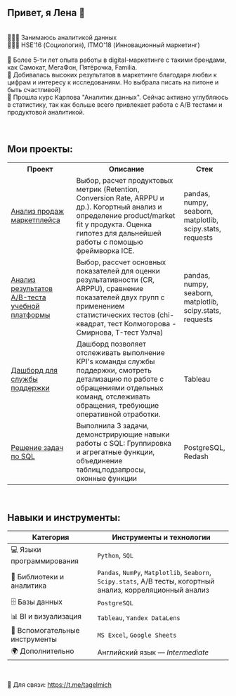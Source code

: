 ## Привет, я Лена 👋
<br>
👩🏻‍💻 Занимаюсь аналитикой данных <br>
👩🏻‍🎓 HSE'16 (Социология), ITMO'18 (Инновационный маркетинг) <br>
<br>
🔹 Более 5-ти лет опыта работы в digital-маркетинге c такими брендами, как Самокат, МегаФон, Пятёрочка, Familia.<br>
🔹 Добивалась высоких результатов в маркетинге благодаря любви к цифрам и интересу к исследованиям. Но выбрала писать на питоне и быть счастливой) <br>
🔹 Прошла курс Карпова "Аналитик данных". Сейчас активно углубляюсь в статистику, так как больше всего привлекает работа с А/В тестами и продуктовой аналитикой. <br>
<br>
<br>

## Мои проекты:

<table>
  <tr>
    <th style="width: 30%;">Проект</th>
    <th style="width: 50%;">Описание</th>
    <th style="width: 20%;">Стек</th>
  </tr>
  <tr>
    <td><a href="https://github.com/tagelmich/marketplace_sales_analysis">Анализ продаж маркетплейса</a></td>
    <td> Выбор, расчет продуктовых метрик (Retention, Conversion Rate, ARPPU и др.). Когортный анализ и определение product/market fit у продукта. Оценка гипотез для дальнейшей работы с помощью фреймворка ICE. </td>
    <td> pandas, numpy, seaborn, matplotlib, scipy.stats, requests </td>
  </tr>
  <tr>
    <td><a href="https://clck.ru/3LUDbV">Анализ результатов A/B-теста учебной платформы</a></td>
    <td> Выбор, рассчет основных показателей для оценки результативности (CR, ARPPU), сравнение показателей двух групп с применением статистических тестов (chi-квадрат, тест Колмогорова - Смирнова, T-тест Уэлча)
    <td> pandas, numpy, seaborn, matplotlib, scipy.stats, requests </td>
  </tr>
    <tr>
    <td><a href="https://clck.ru/3LSq75">Дашборд для службы поддержки</a></td>
    <td>Дашборд позволяет отслеживать выполнение KPI's команды службы поддержки, смотреть детализацию по работе с обращениями отдельных команд, отслеживать обращения, требующие оперативной отработки.</td>
    <td>Tableau</td>
  </tr>
  </tr>
    <tr>
    <td><a href="https://github.com/tagelmich/SQL"> Решение задач по SQL </a></td>
    <td> Выполнила 3 задачи, демонстрирующие навыки работы с SQL: Группировка и агрегатные функции, объединение таблиц,подзапросы, оконные функции </td>
    <td>PostgreSQL, Redash </td>
  </tr>
    
</table>

<br>

## Навыки и инструменты:

| Категория                    | Инструменты и технологии                                                                 |
|-----------------------------|-------------------------------------------------------------------------------------------|
| 💻 Языки программирования    | `Python`, `SQL`                                                                          |
| 🧩 Библиотеки и аналитика    | `Pandas`, `NumPy`, `Matplotlib`, `Seaborn`, `Scipy.stats`, A/B тесты, когортный анализ, корреляционный анализ |
| 🗄️ Базы данных               | `PostgreSQL`                                                                             |
| 📊 BI и визуализация         | `Tableau`, `Yandex DataLens`                                                 |
| 📎 Вспомогательные инструменты | `MS Excel`, `Google Sheets`                                                               |
| 🌍 Дополнительно             | Английский язык — *Intermediate*                                                         |


<br>

🔹 Для связи: https://t.me/tagelmich <br>


